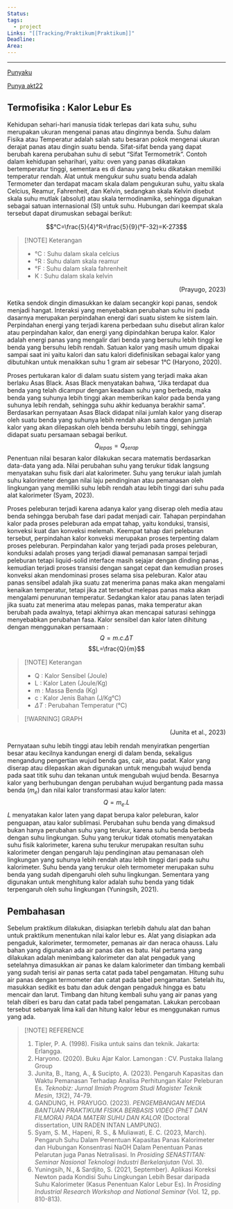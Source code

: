 ```yaml
---
Status: 
tags:
  - project
Links: "[[Tracking/Praktikum|Praktikum]]"
Deadline: 
Area:
---
```

---

[Punyaku](https://drive.google.com/drive/folders/1vi2jFx5av1kXOA-7HZQU3nO4bUKSzNJy)

[Punya akt22](https://drive.google.com/drive/folders/1EMtUyoV86TAGhQdoVaHXEoZVBOFGzg-8)
## Termofisika : Kalor Lebur Es

Kehidupan sehari-hari manusia tidak terlepas dari kata suhu, suhu merupakan ukuran mengenai panas atau dinginnya benda. Suhu dalam Fisika atau Temperatur adalah salah satu besaran pokok mengenai ukuran derajat panas atau dingin suatu benda. Sifat-sifat benda yang dapat berubah karena perubahan suhu di sebut “Sifat Termometrik”. Contoh dalam kehidupan seharihari, yaitu: oven yang panas dikatakan bertemperatur tinggi, sementara es di danau yang beku dikatakan memiliki temperatur rendah. Alat untuk mengukur suhu suatu benda adalah Termometer dan terdapat macam skala dalam pengukuran suhu, yaitu skala Celcius, Reamur, Fahrenheit, dan Kelvin, sedangkan skala Kelvin disebut skala suhu mutlak (absolut) atau skala termodinamika, sehingga digunakan sebagai satuan internasional (SI) untuk suhu. Hubungan dari keempat skala tersebut dapat dirumuskan sebagai berikut:

$$°C=\frac{5}{4}°R=\frac{5}{9}(°F-32)=K-273$$

> [!NOTE] Keterangan
> - °C : Suhu dalam skala celcius
> - °R : Suhu dalam skala reamur
> - °F : Suhu dalam skala fahrenheit
> - K : Suhu dalam skala kelvin

<p align="right">(Prayugo, 2023)</p>
Ketika sendok dingin dimasukkan ke dalam secangkir kopi panas, sendok menjadi hangat. Interaksi yang menyebabkan perubahan suhu ini pada dasarnya merupakan perpindahan energi dari suatu sistem ke sistem lain. Perpindahan energi yang terjadi karena perbedaan suhu disebut aliran kalor atau perpindahan kalor, dan energi yang dipindahkan berupa kalor. Kalor adalah energi panas yang mengalir dari benda yang bersuhu lebih tinggi ke benda yang bersuhu lebih rendah. Satuan kalor yang masih umum dipakai sampai saat ini yaitu kalori dan satu kalori didefinisikan sebagai kalor yang dibutuhkan untuk menaikkan suhu 1 gram air sebesar 1°C (Haryono, 2020).

Proses pertukaran kalor di dalam suatu sistem yang terjadi maka akan berlaku Asas Black. Asas Black menyatakan bahwa, “Jika terdapat dua benda yang telah dicampur dengan keadaan suhu yang berbeda, maka benda yang suhunya lebih tinggi akan memberikan kalor pada benda yang suhunya lebih rendah, sehingga suhu akhir keduanya berakhir sama”. Berdasarkan pernyataan Asas Black didapat nilai jumlah kalor yang diserap oleh suatu benda yang suhunya lebih rendah akan sama dengan jumlah kalor yang akan dilepaskan oleh benda bersuhu lebih tinggi, sehingga didapat suatu persamaan sebagai berikut. $$Q_{lepas}=Q_{serap}$$
Penentuan nilai besaran kalor dilakukan secara matematis berdasarkan data-data yang ada. Nilai perubahan suhu yang terukur tidak langsung menyatakan suhu fisik dari alat kalorimeter. Suhu yang terukur ialah jumlah suhu kalorimeter dengan nilai laju pendinginan atau pemanasan oleh lingkungan yang memiliki suhu lebih rendah atau lebih tinggi dari suhu pada alat kalorimeter (Syam, 2023).

Proses peleburan terjadi karena adanya kalor yang diserap oleh media atau benda sehingga berubah fase dari padat menjadi cair. Tahapan perpindahan kalor pada proses peleburan ada empat tahap, yaitu konduksi, transisi, konveksi kuat dan konveksi melemah. Keempat tahap dari peleburan tersebut, perpindahan kalor konveksi merupakan proses terpenting dalam proses peleburan. Perpindahan kalor yang terjadi pada proses peleburan, konduksi adalah proses yang terjadi diawal pemanasan sampai terjadi peleburan tetapi liquid-solid interface masih sejajar dengan dinding panas , kemudian terjadi proses transisi dengan sangat cepat dan kemudian proses konveksi akan mendominasi proses selama sisa peleburan. Kalor atau panas sensibel adalah jika suatu zat menerima panas maka akan mengalami kenaikan temperatur, tetapi jika zat tersebut melepas panas maka akan mengalami penurunan temperatur. Sedangkan kalor atau panas laten terjadi jika suatu zat menerima atau melepas panas, maka temperatur akan berubah pada awalnya, tetapi akhirnya akan mencapai saturasi sehingga menyebabkan perubahan fasa. Kalor sensibel dan kalor laten dihitung dengan menggunakan persamaan :
$$Q = m.c.\Delta{T}$$
$$L=\frac{Q}{m}$$

> [!NOTE] Keterangan
> - Q : Kalor Sensibel (Joule)
> - L : Kalor Laten (Joule/Kg)
> - m : Massa Benda (Kg)
> - c : Kalor Jenis Bahan (J/Kg°C)
> - $\Delta{T}$ : Perubahan Temperatur (°C)


> [!WARNING] GRAPH

<p align="right">(Junita et al., 2023)</p>

Pernyataan suhu lebih tinggi atau lebih rendah menyiratkan pengertian besar atau kecilnya kandungan energi di dalam benda, sekaligus mengandung pengertian wujud benda gas, cair, atau padat. Kalor yang diserap atau dilepaskan akan digunakan untuk mengubah wujud benda pada saat titik suhu dan tekanan untuk mengubah wujud benda. Besarnya kalor yang berhubungan dengan perubahan wujud bergantung pada massa benda ($m_e$) dan nilai kalor transformasi atau kalor laten: $$Q = m_e.L$$
𝐿 menyatakan kalor laten yang dapat berupa kalor peleburan, kalor penguapan, atau kalor sublimasi. Perubahan suhu benda yang dimaksud bukan hanya perubahan suhu yang terukur, karena suhu benda berbeda dengan suhu lingkungan. Suhu yang terukur tidak otomatis menyatakan suhu fisik kalorimeter, karena suhu terukur merupakan resultan suhu kalorimeter dengan pengaruh laju pendinginan atau pemanasan oleh lingkungan yang suhunya lebih rendah atau lebih tinggi dari pada suhu kalorimeter. Suhu benda yang terukur oleh termometer merupakan suhu benda yang sudah dipengaruhi oleh suhu lingkungan. Sementara yang digunakan untuk menghitung kalor adalah suhu benda yang tidak terpengaruh oleh suhu lingkungan (Yuningsih, 2021).

## Pembahasan

Sebelum praktikum dilakukan, disiapkan terlebih dahulu alat dan bahan untuk praktikum menentukan nilai kalor lebur es. Alat yang disiapkan ada pengaduk, kalorimeter, termometer, pemanas air dan neraca ohauss. Lalu bahan yang digunakan ada air panas dan es batu. Hal pertama yang dilakukan adalah menimbang kalorimeter dan alat pengaduk yang setelahnya dimasukkan air panas ke dalam kalorimeter dan timbang kembali yang sudah terisi air panas serta catat pada tabel pengamatan. Hitung suhu air panas dengan termometer dan catat pada tabel pengamatan. Setelah itu, masukkan sedikit es batu dan aduk dengan pengaduk hingga es batu mencair dan larut. Timbang dan hitung kembali suhu yang air panas yang telah diberi es baru dan catat pada tabel pengamatan. Lakukan percobaan tersebut sebanyak lima kali dan hitung kalor lebur es menggunakan rumus yang ada. 


> [!NOTE] REFERENCE
> 1. Tipler, P. A. (1998). Fisika untuk sains dan teknik. Jakarta: Erlangga.
> 2. Haryono. (2020). Buku Ajar Kalor. Lamongan : CV. Pustaka Ilalang Group
> 3. Junita, B., Itang, A., & Sucipto, A. (2023). Pengaruh Kapasitas dan Waktu Pemanasan Terhadap Analisa Perhitungan Kalor Peleburan Es. _Teknobiz: Jurnal Ilmiah Program Studi Magister Teknik Mesin_, _13_(2), 74-79.
> 4. GANDUNG, H. PRAYUGO. (2023). _PENGEMBANGAN MEDIA BANTUAN PRAKTIKUM FISIKA BERBASIS VIDEO (PhET DAN FILMORA) PADA MATERI SUHU DAN KALOR_ (Doctoral dissertation, UIN RADEN INTAN LAMPUNG).
> 5. Syam, S. M., Hapeni, R. S., & Muliawati, E. C. (2023, March). Pengaruh Suhu Dalam Penentuan Kapasitas Panas Kalorimeter dan Hubungan Konsentrasi NaOH Dalam Penentuan Panas Pelarutan juga Panas Netralisasi. In _Prosiding SENASTITAN: Seminar Nasional Teknologi Industri Berkelanjutan_ (Vol. 3).
> 6. Yuningsih, N., & Sardjito, S. (2021, September). Aplikasi Koreksi Newton pada Kondisi Suhu Lingkungan Lebih Besar daripada Suhu Kalorimeter (Kasus Penentuan Kalor Lebur Es). In _Prosiding Industrial Research Workshop and National Seminar_ (Vol. 12, pp. 810-813).
